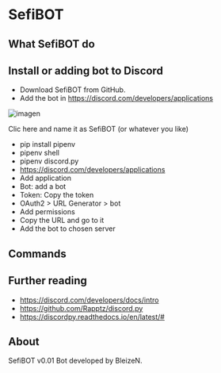 # SefiBOT

## What SefiBOT do

## Install or adding bot to Discord

- Download SefiBOT from GitHub.
- Add the bot in https://discord.com/developers/applications

![imagen](https://user-images.githubusercontent.com/42966407/166497905-4acaac41-7597-4bf5-84b1-8f9608bfe4e8.png)

Clic here and name it as SefiBOT (or whatever you like)

- pip install pipenv
- pipenv shell
- pipenv discord.py
- https://discord.com/developers/applications
- Add application
- Bot: add a bot
- Token: Copy the token
- OAuth2 > URL Generator > bot
- Add permissions
- Copy the URL and go to it
- Add the bot to chosen server

## Commands

## Further reading

- https://discord.com/developers/docs/intro
- https://github.com/Rapptz/discord.py
- https://discordpy.readthedocs.io/en/latest/#

## About

SefiBOT v0.01 Bot developed by BleizeN.
